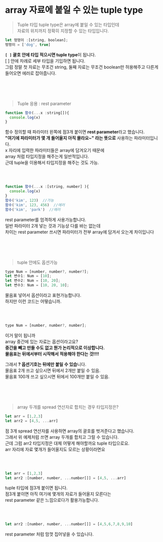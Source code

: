 # array 자료에 붙일 수 있는 tuple type

> Tuple 타입
tuple type은 array에 붙일 수 있는 타입인데<br />
자료의 위치까지 정확히 지정할 수 있는 타입입니다. 

```javascript
let 멍멍이 :[string, boolean];
멍멍이 = ['dog', true]
```

**`[ ]` 괄호 안에 타입 적으시면 tuple type**이 됩니다.<br />
[ ] 안에 차례로 세부 타입을 기입하면 됩니다. <br />
그럼 정말 첫 자료는 무조건 string, 둘째 자료는 무조건 boolean만 허용해주고 다른게 들어오면 에러로 잡아줍니다.

<br />
<br />
<br />

> Tuple 응용 : rest parameter

```javascript
function 함수(...x :string[]){
  console.log(x)
}
```
함수 정의할 때 파라미터 왼쪽에 점3개 붙이면 **rest parameter**라고 했습니다.<br />
**"여기에 파라미터가 몇 개 들어올지 아직 몰라요~" 라는 뜻으로** 사용하는 파라미터입니다.<br />
x 자리에 입력한 파라미터들은 array에 담겨오기 때문에 <br />
array 처럼 타입지정을 해주는게 일반적입니다. <br />
근데 tuple을 이용해서 타입지정을 해주는 것도 가능.

<br />
<br />

```javascript
function 함수(...x :[string, number] ){
  console.log(x)
}
함수('kim', 123)  //가능
함수('kim', 123, 456)  //에러
함수('kim', 'park')  //에러
```

rest parameter를 엄격하게 사용가능합니다. <br />
일반 파라미터 2개 넣는 것과 기능상 다를 바는 없는데 <br />
차이는 rest parameter 쓰시면 파라미터가 전부 array에 담겨서 오는게 차이입니다

<br />
<br />
<br />

> tuple 안에도 옵션가능

```javascript
type Num = [number, number?, number?];
let 변수1: Num = [10];
let 변수2: Num = [10, 20];
let 변수3: Num = [10, 20, 10]; 
```

물음표 넣어서 옵션이라고 표현가능합니다. <br />
하지만 이런 코드는 어떻습니까.

<br />
<br />

```javascript
type Num = [number, number?, number];
```

이거 말이 됩니까<br />
array 중간에 있는 자료는 옵션이라고요?<br />
**중간을 빼고 만들 수도 없고 뭔가 논리적으로 이상합니다.**<br />
**물음표는 뒤에서부터 시작해서 적용해야 한다는 것!!!!**
<br />
 
그래서 **? 옵션기호는 뒤에만 붙일 수 있습**니다.<br />
물음표 2개 쓰고 싶으시면 뒤에서 2개만 붙일 수 있음.<br />
물음표 100개 쓰고 싶으시면 뒤에서 100개만 붙일 수 있음.

<br />
<br />
<br />

> array 두개를 spread 연산자로 합치는 경우 타입지정은?

```javascript
let arr = [1,2,3]
let arr2 = [4,5, ...arr]  
```

점 3개 spread 연산자를 사용하면 array의 괄호를 벗겨준다고 했습니다.<br />
그래서 위 예제처럼 쓰면 array 두개를 합치고 그럴 수 있습니다. <br />
근데 그럼 arr2 타입지정은 대체 어떻게 해야할까요 tuple 타입으로요. <br />
arr 자리에 자료 몇개가 들어올지도 모르는 상황이라면요 

<br />
<br />

```javascript
let arr = [1,2,3]
let arr2 :[number, number, ...number[]] = [4,5, ...arr]
```

tuple 타입에 점3개 붙이면 됩니다. <br />
점3개 붙이면 아직 여기에 몇개의 자료가 들어올지 모른다는 <br />
rest parameter 같은 느낌으로다가 활용가능합니다. 

<br />
<br />

```javascript
let arr2 :[number, number, ...number[]] = [4,5,6,7,8,9,10] 
```

rest parameter 처럼 맘껏 집어넣을 수 있습니다. 

